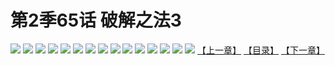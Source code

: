 # 第2季65话 破解之法3
![](https://s2.baozimh.com/scomic/sanyanxiaotianlu-samanhua/0/511-kal5/1.jpg)
![](https://s2.baozimh.com/scomic/sanyanxiaotianlu-samanhua/0/511-kal5/2.jpg)
![](https://s2.baozimh.com/scomic/sanyanxiaotianlu-samanhua/0/511-kal5/3.jpg)
![](https://s2.baozimh.com/scomic/sanyanxiaotianlu-samanhua/0/511-kal5/4.jpg)
![](https://s2.baozimh.com/scomic/sanyanxiaotianlu-samanhua/0/511-kal5/5.jpg)
![](https://s2.baozimh.com/scomic/sanyanxiaotianlu-samanhua/0/511-kal5/6.jpg)
![](https://s2.baozimh.com/scomic/sanyanxiaotianlu-samanhua/0/511-kal5/7.jpg)
![](https://s2.baozimh.com/scomic/sanyanxiaotianlu-samanhua/0/511-kal5/8.jpg)
![](https://s2.baozimh.com/scomic/sanyanxiaotianlu-samanhua/0/511-kal5/9.jpg)
![](https://s2.baozimh.com/scomic/sanyanxiaotianlu-samanhua/0/511-kal5/10.jpg)
![](https://s2.baozimh.com/scomic/sanyanxiaotianlu-samanhua/0/511-kal5/11.jpg)
![](https://s2.baozimh.com/scomic/sanyanxiaotianlu-samanhua/0/511-kal5/12.jpg)
![](https://s2.baozimh.com/scomic/sanyanxiaotianlu-samanhua/0/511-kal5/13.jpg)
![](https://s2.baozimh.com/scomic/sanyanxiaotianlu-samanhua/0/511-kal5/14.jpg)
![](https://s2.baozimh.com/scomic/sanyanxiaotianlu-samanhua/0/511-kal5/15.jpg)
[【上一章】](./511.md)
[【目录】](./README.md)
[【下一章】](./513.md)
